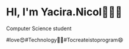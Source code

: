 
# HI, I'm Yacira.Nicol👋🏼✨ 
Computer Science student

#love😍#Technology👩‍💻#Tocreateistoprogram😄





